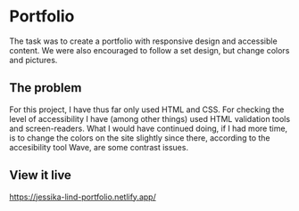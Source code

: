 # Portfolio

The task was to create a portfolio with responsive design and accessible content. We were also encouraged to follow a set design, but change colors and pictures. 

## The problem

For this project, I have thus far only used HTML and CSS. For checking the level of accessibility I have (among other things) used HTML validation tools and screen-readers. What I would have continued doing, if I had more time, is to change the colors on the site slightly since there, according to the accesibility tool Wave, are some contrast issues. 

## View it live

https://jessika-lind-portfolio.netlify.app/